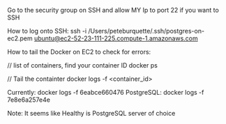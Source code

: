 Go to the security group on SSH and allow MY Ip to port 22 if you want to SSH

How to log onto SSH:
ssh -i /Users/peteburquette/.ssh/postgres-on-ec2.pem ubuntu@ec2-52-23-111-225.compute-1.amazonaws.com

How to tail the Docker on EC2 to check for errors:

// list of containers, find your container ID
docker ps  

// Tail the containter
docker logs -f <container_id>

Currently: docker logs -f 6eabce660476
PostgreSQL: docker logs -f 7e8e6a257e4e

Note:  It seems like Healthy is  PostgreSQL server of choice


